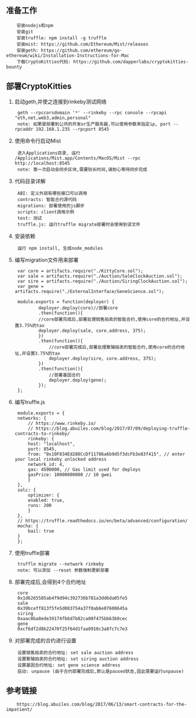 准备工作
-----
        安装nodejs和npm
        安装git
        安装truffle: npm install -g truffle
        安装mist: https://github.com/Ethereum/Mist/releases
        安装geth: https://github.com/ethereum/go-ethereum/wiki/Installation-Instructions-for-Mac
        下载CryptoKitties代码: https://github.com/dapperlabs/cryptokitties-bounty

部署CryptoKitties
-----
1. 启动geth,并使之连接到rinkeby测试网络

        geth --rpccorsdomain '*' --rinkeby --rpc console --rpcapi "eth,net,web3,admin,personal"
        note: 如果是部署到公共的开发or生产服务器,可以使用参数来指定ip, port --rpcaddr 192.168.1.235 --rpcport 8545

2. 使用命令行启动Mist

        进入Applications目录, 运行 /Applications/Mist.app/Contents/MacOS/Mist --rpc http://localhost:8545
        note: 第一次启动会同步区块,需要较长时间,请耐心等待同步完成

3. 代码目录详解

        ABI: 定义外部有哪些接口可以调用
        contracts: 智能合约源代码
        migrations: 部署使用的js脚步
        scripts: client调用示例
        test: 测试
        truffle.js: 运行truffle migrate部署时会使用到该文件

4. 安装依赖

        运行 npm install, 生成node_modules

5. 编写migration文件用来部署

        var core = artifacts.require("./KittyCore.sol");
        var sale = artifacts.require("./Auction/SaleClockAuction.sol");
        var sire = artifacts.require("./Auction/SiringClockAuction.sol");
        var gene = artifacts.require("./ExternalInterface/GeneScience.sol");

        module.exports = function(deployer) {
                deployer.deploy(core)//部署core
                .then(function(){
                //core部署完成后,部署处理销售拍卖的智能合约,使用core的合约地址,并设置3.75%的tax
                deployer.deploy(sale, core.address, 375);
                })
                .then(function(){
                    //core部署完成后,部署处理繁殖拍卖的智能合约,使用core的合约地址,并设置3.75%的tax
                    deployer.deploy(sire, core.address, 375);
                })
                .then(function(){
                    //部署基因合约
                    deployer.deploy(gene);
                });
        };

6. 编写truffle.js

        module.exports = {
        networks: {
            // https://www.rinkeby.io/
            // https://blog.abuiles.com/blog/2017/07/09/deploying-truffle-contracts-to-rinkeby/
            rinkeby: {
            host: "localhost",
            port: 8545,
            from: "0x10F834Ed288CcDf11786a6b9d5f3dcFb3e83f415", // enter your local rinkeby unlocked address
            network_id: 4,
            gas: 4500000, // Gas limit used for deploys
            gasPrice: 10000000000 // 10 gwei
            }
        },
        solc: {
            optimizer: {
            enabled: true,
            runs: 200
            }
        },
        // https://truffle.readthedocs.io/en/beta/advanced/configuration/
        mocha: {
            bail: true
        }
        };

7. 使用truffle部署

        truffle migrate --network rinkeby
        note: 可以添加 --reset 参数强制更新部署

8. 部署完成后,会得到4个合约地址

        core
        0x1d6265585ab4f9d94c392736b781a3dd6da05fe5
        sale
        0x39bceff813f5fe5d083754a37f0ab6e07600645a
        siring
        0xaac0ba8ede39174fb6d7b82ca00f475bb63b0cec
        gene
        0xcf6df2d8b22470f25f64d1faa8910c3a8fc7c7e3

9. 对部署完成的合约进行设置

        设置销售拍卖的合约地址: set sale auction address
        设置繁殖拍卖的合约地址: set siring auction address
        设置基因合约地址: set gene science address
        启动: unpause (由于合约部署完成后,默认是paused状态,因此需要运行unpause)

参考链接
-----
        https://blog.abuiles.com/blog/2017/06/13/smart-contracts-for-the-impatient/
